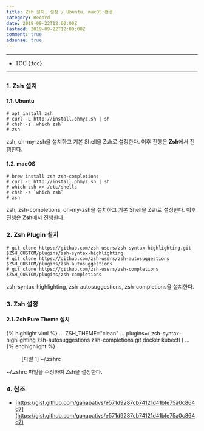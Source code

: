 ```yaml
---
title: Zsh 설치, 설정 / Ubuntu, macOS 환경
category: Record
date: 2019-09-22T12:00:00Z
lastmod: 2019-09-22T12:00:00Z
comment: true
adsense: true
---
```


***

* TOC
{:toc}

***

### 1. Zsh 설치

#### 1.1. Ubuntu

~~~console
# apt install zsh
# curl -L http://install.ohmyz.sh | sh
# chsh -s `which zsh`
# zsh
~~~

zsh, oh-my-zsh을 설치하고 기본 Shell을 Zsh로 설정한다. 이후 진행은 **Zsh**에서 진행한다. 

#### 1.2. macOS

~~~console
# brew install zsh zsh-completions
# curl -L http://install.ohmyz.sh | sh
# which zsh >> /etc/shells
# chsh -s `which zsh`
# zsh
~~~

zsh, zsh-completions, oh-my-zsh을 설치하고 기본 Shell을 Zsh로 설정한다. 이후 진행은 **Zsh**에서 진행한다.

### 2. Zsh Plugin 설치

~~~console
# git clone https://github.com/zsh-users/zsh-syntax-highlighting.git $ZSH_CUSTOM/plugins/zsh-syntax-highlighting
# git clone https://github.com/zsh-users/zsh-autosuggestions $ZSH_CUSTOM/plugins/zsh-autosuggestions
# git clone https://github.com/zsh-users/zsh-completions $ZSH_CUSTOM/plugins/zsh-completions
~~~

zsh-syntax-highlighting, zsh-autosuggestions, zsh-completions을 설치한다.

### 3. Zsh 설정

#### 2.1. Zsh Pure Theme 설치

{% highlight viml %}
...
ZSH_THEME="clean"
...
plugins=(
  zsh-syntax-highlighting
  zsh-autosuggestions
  zsh-completions
  git
  docker
  kubectl
)
...
{% endhighlight %}
<figure>
<figcaption class="caption">[파일 1] ~/.zshrc</figcaption>
</figure>

~/.zshrc 파일을 수정하여 Zsh을 설정한다.

### 4. 참조

* [https://gist.github.com/ganapativs/e571d9287cb74121d41bfe75a0c864d7](https://gist.github.com/ganapativs/e571d9287cb74121d41bfe75a0c864d7)

